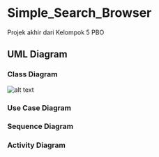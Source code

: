 # Simple_Search_Browser

Projek akhir dari Kelompok 5 PBO

## UML Diagram
### Class Diagram
![alt text](https://github.com/TerserahEnte/Simple_Search_Browser/blob/main/img/class.jpg?raw=true)
### Use Case Diagram
### Sequence Diagram
### Activity Diagram

